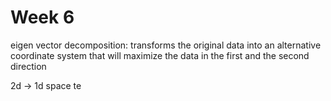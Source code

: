 # Week 6

eigen vector decomposition: transforms the original data into an alternative coordinate system that will maximize the data in the first and the second direction

2d -> 1d space
te